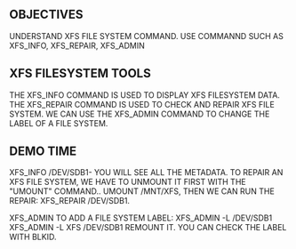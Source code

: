 OBJECTIVES
--
UNDERSTAND XFS FILE SYSTEM COMMAND.
USE COMMANND SUCH AS XFS_INFO, XFS_REPAIR, XFS_ADMIN

XFS FILESYSTEM TOOLS
--
THE XFS_INFO COMMAND IS USED TO DISPLAY XFS FILESYSTEM DATA.
THE XFS_REPAIR COMMAND IS USED TO CHECK AND REPAIR XFS FILE SYSTEM.
WE CAN USE THE XFS_ADMIN COMMAND TO CHANGE THE LABEL OF A FILE SYSTEM.

DEMO TIME
--
XFS_INFO /DEV/SDB1- YOU WILL SEE ALL THE METADATA.
TO REPAIR AN XFS FILE SYSTEM, WE HAVE TO UNMOUNT IT FIRST WITH THE "UMOUNT" COMMAND..
UMOUNT /MNT/XFS, THEN WE CAN RUN THE REPAIR:
XFS_REPAIR /DEV/SDB1.

XFS_ADMIN TO ADD A FILE SYSTEM LABEL:
XFS_ADMIN -L <LABEL NAME> /DEV/SDB1
XFS_ADMIN -L XFS /DEV/SDB1
REMOUNT IT. YOU CAN CHECK THE LABEL WITH BLKID.